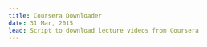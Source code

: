 ```yaml
---
title: Coursera Downloader
date: 31 Mar, 2015
lead: Script to download lecture videos from Coursera
---
```


<script src="https://gist.github.com/deepakjois/439e1eb8697058735ef4.js"></script>
